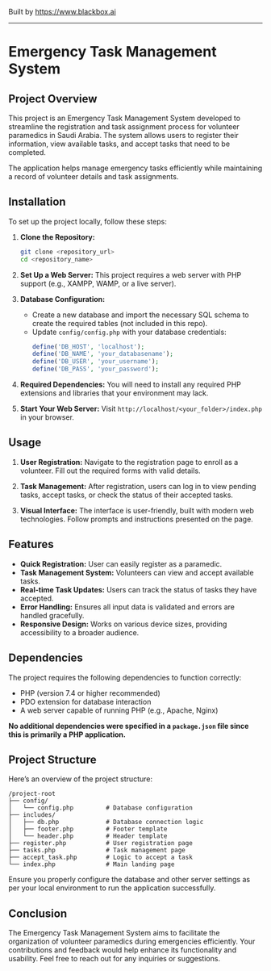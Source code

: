 
Built by https://www.blackbox.ai

---

# Emergency Task Management System

## Project Overview
This project is an Emergency Task Management System developed to streamline the registration and task assignment process for volunteer paramedics in Saudi Arabia. The system allows users to register their information, view available tasks, and accept tasks that need to be completed.

The application helps manage emergency tasks efficiently while maintaining a record of volunteer details and task assignments.

## Installation

To set up the project locally, follow these steps:

1. **Clone the Repository:**
   ```bash
   git clone <repository_url>
   cd <repository_name>
   ```

2. **Set Up a Web Server:**
   This project requires a web server with PHP support (e.g., XAMPP, WAMP, or a live server).

3. **Database Configuration:**
   - Create a new database and import the necessary SQL schema to create the required tables (not included in this repo).
   - Update `config/config.php` with your database credentials:
     ```php
     define('DB_HOST', 'localhost');
     define('DB_NAME', 'your_databasename');
     define('DB_USER', 'your_username');
     define('DB_PASS', 'your_password');
     ```

4. **Required Dependencies:**
   You will need to install any required PHP extensions and libraries that your environment may lack.

5. **Start Your Web Server:**
   Visit `http://localhost/<your_folder>/index.php` in your browser.

## Usage

1. **User Registration:**
   Navigate to the registration page to enroll as a volunteer. Fill out the required forms with valid details.

2. **Task Management:**
   After registration, users can log in to view pending tasks, accept tasks, or check the status of their accepted tasks.

3. **Visual Interface:**
   The interface is user-friendly, built with modern web technologies. Follow prompts and instructions presented on the page.

## Features

- **Quick Registration:** User can easily register as a paramedic.
- **Task Management System:** Volunteers can view and accept available tasks.
- **Real-time Task Updates:** Users can track the status of tasks they have accepted.
- **Error Handling:** Ensures all input data is validated and errors are handled gracefully.
- **Responsive Design:** Works on various device sizes, providing accessibility to a broader audience.

## Dependencies

The project requires the following dependencies to function correctly:
- PHP (version 7.4 or higher recommended)
- PDO extension for database interaction
- A web server capable of running PHP (e.g., Apache, Nginx)

**No additional dependencies were specified in a `package.json` file since this is primarily a PHP application.**

## Project Structure

Here’s an overview of the project structure:

```
/project-root
├── config/
│   └── config.php         # Database configuration
├── includes/
│   ├── db.php             # Database connection logic
│   ├── footer.php         # Footer template
│   └── header.php         # Header template
├── register.php           # User registration page
├── tasks.php              # Task management page
├── accept_task.php        # Logic to accept a task
└── index.php              # Main landing page
```

Ensure you properly configure the database and other server settings as per your local environment to run the application successfully.

## Conclusion

The Emergency Task Management System aims to facilitate the organization of volunteer paramedics during emergencies efficiently. Your contributions and feedback would help enhance its functionality and usability. Feel free to reach out for any inquiries or suggestions.